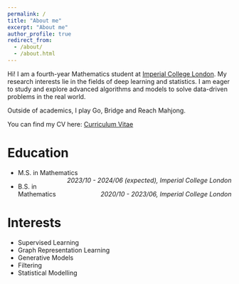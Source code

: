 ```yaml
---
permalink: /
title: "About me"
excerpt: "About me"
author_profile: true
redirect_from: 
  - /about/
  - /about.html
---
```


Hi! I am a fourth-year Mathematics student at [Imperial College London](https://www.imperial.ac.uk/mathematics/). My research interests lie in the fields of deep learning and statistics. I am eager to study and explore advanced algorithms and models to solve data-driven problems in the real world.

Outside of academics, I play Go, Bridge and Reach Mahjong.

You can find my CV here: [Curriculum Vitae](../files/github_cv.pdf)

Education
======
* <p style="text-align:left;">M.S. in Mathematics<span style="float:right;"><i>2023/10 - 2024/06 (expected), Imperial College London</i></span></p>
* <p style="text-align:left;">B.S. in Mathematics<span style="float:right;"><i>2020/10 - 2023/06, Imperial College London</i></span></p>

Interests
======
* Supervised Learning
* Graph Representation Learning
* Generative Models
* Filtering
* Statistical Modelling
